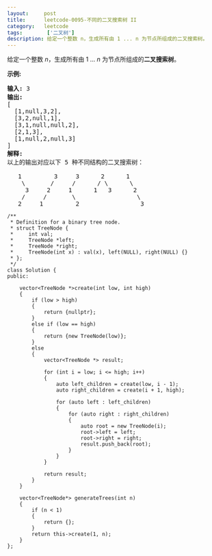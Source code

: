 ```yaml
---
layout:     post
title:      leetcode-0095-不同的二叉搜索树 II
category:   leetcode
tags:        ['二叉树']
description: 给定一个整数 n，生成所有由 1 ... n 为节点所组成的二叉搜索树。
---
```


<div class="notranslate"><p>给定一个整数 <em>n</em>，生成所有由 1 ...&nbsp;<em>n</em> 为节点所组成的<strong>二叉搜索树</strong>。</p>

<p><strong>示例:</strong></p>

<pre><strong>输入:</strong> 3
<strong>输出:</strong>
[
&nbsp; [1,null,3,2],
&nbsp; [3,2,null,1],
&nbsp; [3,1,null,null,2],
&nbsp; [2,1,3],
&nbsp; [1,null,2,null,3]
]
<strong>解释:</strong>
以上的输出对应以下 5 种不同结构的二叉搜索树：

   1         3     3      2      1
    \       /     /      / \      \
     3     2     1      1   3      2
    /     /       \                 \
   2     1         2                 3
</pre>
</div>


    /**
     * Definition for a binary tree node.
     * struct TreeNode {
     *     int val;
     *     TreeNode *left;
     *     TreeNode *right;
     *     TreeNode(int x) : val(x), left(NULL), right(NULL) {}
     * };
     */
    class Solution {
    public:
    
        vector<TreeNode *>create(int low, int high)
        {
            if (low > high)
            {
                return {nullptr};
            }
            else if (low == high)
            {
                return {new TreeNode(low)};
            }
            else
            {
                vector<TreeNode *> result;
    
                for (int i = low; i <= high; i++)
                {
                    auto left_children = create(low, i - 1);
                    auto right_children = create(i + 1, high);
    
                    for (auto left : left_children)
                    {
                        for (auto right : right_children)
                        {
                            auto root = new TreeNode(i);
                            root->left = left;
                            root->right = right;
                            result.push_back(root);
                        }
                    } 
                }
    
                return result;
            }
        }
    
        vector<TreeNode*> generateTrees(int n) 
        {
            if (n < 1)
            {
                return {};
            }
            return this->create(1, n);
        }
    }; 
